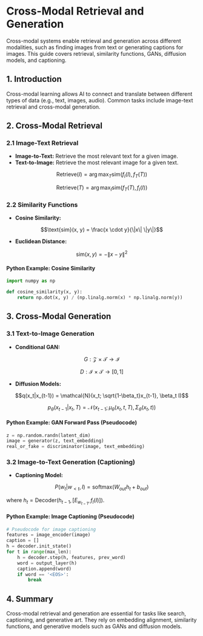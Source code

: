 # Cross-Modal Retrieval and Generation

Cross-modal systems enable retrieval and generation across different modalities, such as finding images from text or generating captions for images. This guide covers retrieval, similarity functions, GANs, diffusion models, and captioning.

## 1. Introduction

Cross-modal learning allows AI to connect and translate between different types of data (e.g., text, images, audio). Common tasks include image-text retrieval and cross-modal generation.

## 2. Cross-Modal Retrieval

### 2.1 Image-Text Retrieval

- **Image-to-Text:** Retrieve the most relevant text for a given image.
- **Text-to-Image:** Retrieve the most relevant image for a given text.

```math
\text{Retrieve}(I) = \arg\max_{T} \text{sim}(f_I(I), f_T(T))
```
```math
\text{Retrieve}(T) = \arg\max_{I} \text{sim}(f_T(T), f_I(I))
```

### 2.2 Similarity Functions

- **Cosine Similarity:**
```math
\text{sim}(x, y) = \frac{x \cdot y}{\|x\| \|y\|}
```
- **Euclidean Distance:**
```math
\text{sim}(x, y) = -\|x - y\|^2
```

#### Python Example: Cosine Similarity

```python
import numpy as np

def cosine_similarity(x, y):
    return np.dot(x, y) / (np.linalg.norm(x) * np.linalg.norm(y))
```

## 3. Cross-Modal Generation

### 3.1 Text-to-Image Generation

- **Conditional GAN:**
```math
G: \mathcal{Z} \times \mathcal{T} \rightarrow \mathcal{I}
```
```math
D: \mathcal{I} \times \mathcal{T} \rightarrow [0, 1]
```

- **Diffusion Models:**
```math
q(x_t|x_{t-1}) = \mathcal{N}(x_t; \sqrt{1-\beta_t}x_{t-1}, \beta_t I)
```
```math
p_\theta(x_{t-1}|x_t, T) = \mathcal{N}(x_{t-1}; \mu_\theta(x_t, t, T), \Sigma_\theta(x_t, t))
```

#### Python Example: GAN Forward Pass (Pseudocode)

```python
z = np.random.randn(latent_dim)
image = generator(z, text_embedding)
real_or_fake = discriminator(image, text_embedding)
```

### 3.2 Image-to-Text Generation (Captioning)

- **Captioning Model:**
```math
P(w_t|w_{<t}, I) = \text{softmax}(W_{out} h_t + b_{out})
```
where $`h_t = \text{Decoder}(h_{t-1}, [E_{w_{t-1}}, f_I(I)])`$.

#### Python Example: Image Captioning (Pseudocode)

```python
# Pseudocode for image captioning
features = image_encoder(image)
caption = []
h = decoder.init_state()
for t in range(max_len):
    h = decoder.step(h, features, prev_word)
    word = output_layer(h)
    caption.append(word)
    if word == '<EOS>':
        break
```

## 4. Summary

Cross-modal retrieval and generation are essential for tasks like search, captioning, and generative art. They rely on embedding alignment, similarity functions, and generative models such as GANs and diffusion models. 